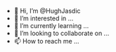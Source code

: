 - 👋 Hi, I’m @HughJasdic
- 👀 I’m interested in ...
- 🌱 I’m currently learning ...
- 💞️ I’m looking to collaborate on ...
- 📫 How to reach me ...

<!---
HughJasdic/HughJasdic is a ✨ special ✨ repository because its `README.md` (this file) appears on your GitHub profile.
You can click the Preview link to take a look at your changes.
--->
